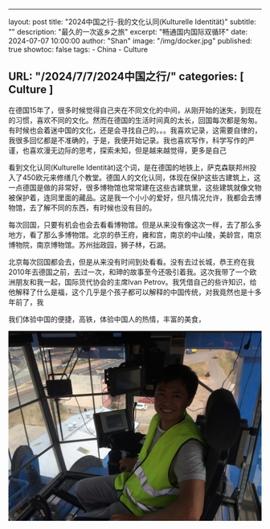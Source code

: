 
---
layout:     post
title:      "2024中国之行-我的文化认同(Kulturelle Identität)"
subtitle:   ""
description: "最久的一次返乡之旅"
excerpt: "畅通国内国际双循环"
date:       2024-07-07 10:00:00
author:     "Shan"
image:     "/img/docker.jpg"
published: true
showtoc: false 
tags:
    - China
    - Culture

URL: "/2024/7/7/2024中国之行/"
categories: [ Culture ]
---

在德国15年了，很多时候觉得自己夹在不同文化的中间，从刚开始的迷失，到现在的习惯，喜欢不同的文化。然而在德国的生活时间真的太长，回国每次都是匆匆。有时候也会着迷中国的文化，还是会寻找自己的。。。我喜欢记录，这需要自律的，我很多回忆都是不准确的，于是，我便开始记录。我也喜欢写作，科学写作的严谨，也喜欢漫无边际的思考，探索未知，但是越来越觉得，更多是自己


看到文化认同(Kulturelle Identität)这个词，是在德国的地铁上，萨克森联邦州投入了450欧元来修缮几个教堂。德国人的文化认同，体现在保护这些古建筑上，这一点德国是做的非常好，很多博物馆也常常建在这些古建筑里，这些建筑就像文物被保护着，连同里面的藏品。这是我一个小小的爱好，但凡情况允许，我都会去博物馆，去了解不同的东西，有时候也没有目的。

每次回国，只要有机会也会去看看博物馆。但是从来没有像这次一样，去了那么多地方，看了那么多博物馆。北京的恭王府，雍和宫，南京的中山陵，美龄宫，南京博物院，南京博物馆。苏州拙政园，狮子林，石湖。

北京每次回国都会去，但是从来没有时间到处看看。没有去过长城，恭王府在我2010年去德国之前，去过一次，和珅的故事至今还吸引着我。这次我带了一个欧洲朋友和我一起，国际货代协会的主席Ivan Petrov。我凭借自己的些许知识，给他解释了什么是福，这个几乎是个孩子都可以解释的中国传统，对我竟然也是十多年前了，我

我们体验中国的便捷，高铁，体验中国人的热情，丰富的美食，






![](/img/jing.JPG)

